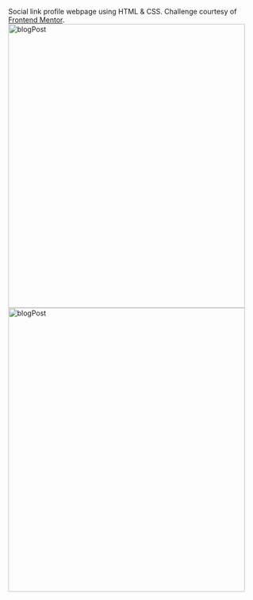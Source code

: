 Social link profile webpage using HTML & CSS. Challenge courtesy of [Frontend Mentor](https://www.frontendmentor.io/home).
<img src="https://github.com/user-attachments/assets/ee47042c-f7ff-46d5-aaaa-2cab6c35d94b" alt="blogPost" width="477" height="573">
<img src="https://github.com/user-attachments/assets/f093fece-d78d-4304-98c5-7c322111139f" alt="blogPost" width="477" height="573">



